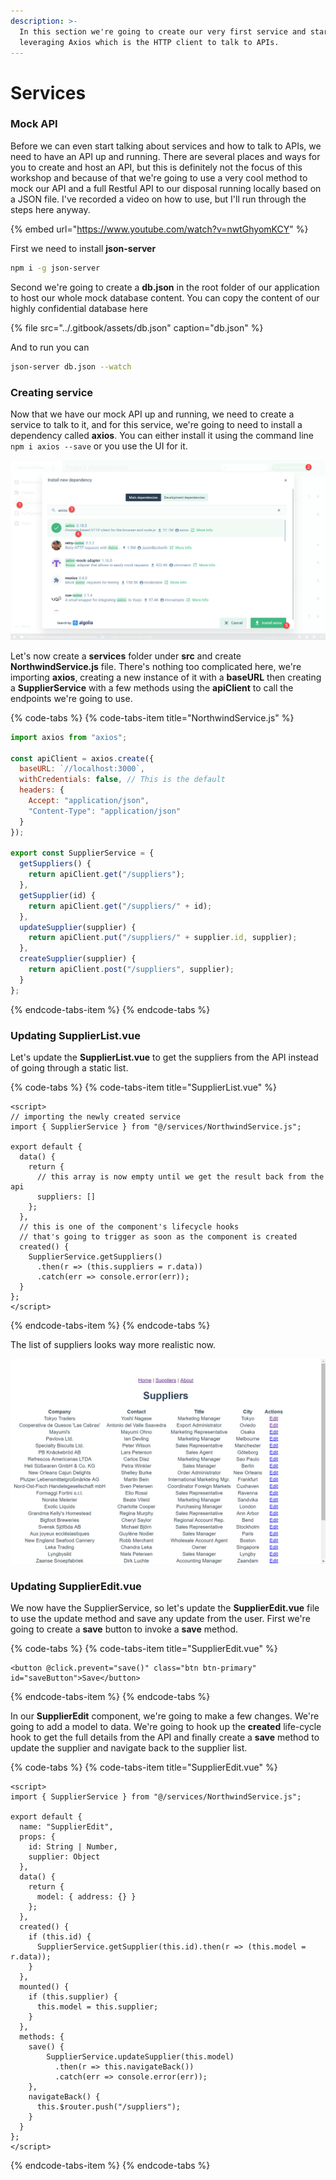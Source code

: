 ```yaml
---
description: >-
  In this section we're going to create our very first service and start
  leveraging Axios which is the HTTP client to talk to APIs.
---
```


# Services

### Mock API

Before we can even start talking about services and how to talk to APIs, we need to have an API up and running. There are several places and ways for you to create and host an API, but this is definitely not the focus of this workshop and because of that we're going to use a very cool method to mock our API and a full Restful API to our disposal running locally based on a JSON file. I've recorded a video on how to use, but I'll run through the steps here anyway. 

{% embed url="https://www.youtube.com/watch?v=nwtGhyomKCY" %}

First we need to install **json-server**

```bash
npm i -g json-server
```

Second we're going to create a **db.json** in the root folder of our application to host our whole mock database content. You can copy the content of our highly confidential database here

{% file src="../.gitbook/assets/db.json" caption="db.json" %}

And to run you can

```bash
json-server db.json --watch
```

### Creating service

Now that we have our mock API up and running, we need to create a service to talk to it, and for this service, we're going to need to install a dependency called **axios**. You can either install it using the command line `npm i axios --save` or you use the UI for it.

![](../.gitbook/assets/installing-axios.jpg)

Let's now create a **services** folder under **src** and create **NorthwindService.js** file. There's nothing too complicated here, we're importing **axios**, creating a new instance of it with a **baseURL** then creating a **SupplierService** with a few methods using the **apiClient** to call the endpoints we're going to use.

{% code-tabs %}
{% code-tabs-item title="NorthwindService.js" %}
```javascript
import axios from "axios";

const apiClient = axios.create({
  baseURL: `//localhost:3000`,
  withCredentials: false, // This is the default
  headers: {
    Accept: "application/json",
    "Content-Type": "application/json"
  }
});

export const SupplierService = {
  getSuppliers() {
    return apiClient.get("/suppliers");
  },
  getSupplier(id) {
    return apiClient.get("/suppliers/" + id);
  },
  updateSupplier(supplier) {
    return apiClient.put("/suppliers/" + supplier.id, supplier);
  },
  createSupplier(supplier) {
    return apiClient.post("/suppliers", supplier);
  }
};

```
{% endcode-tabs-item %}
{% endcode-tabs %}

### Updating SupplierList.vue

Let's update the **SupplierList.vue** to get the suppliers from the API instead of going through a static list.

{% code-tabs %}
{% code-tabs-item title="SupplierList.vue" %}
```markup
<script>
// importing the newly created service
import { SupplierService } from "@/services/NorthwindService.js";

export default {
  data() {
    return {
      // this array is now empty until we get the result back from the api
      suppliers: []
    };
  },
  // this is one of the component's lifecycle hooks
  // that's going to trigger as soon as the component is created
  created() {
    SupplierService.getSuppliers()
      .then(r => (this.suppliers = r.data))
      .catch(err => console.error(err));
  }
};
</script>
```
{% endcode-tabs-item %}
{% endcode-tabs %}

The list of suppliers looks way more realistic now.

![](../.gitbook/assets/suppliers-step-2.jpg)

### Updating SupplierEdit.vue

We now have the SupplierService, so let's update the **SupplierEdit.vue** file to use the update method and save any update from the user. First we're going to create a **save** button to invoke a **save** method.

{% code-tabs %}
{% code-tabs-item title="SupplierEdit.vue" %}
```markup
<button @click.prevent="save()" class="btn btn-primary" id="saveButton">Save</button>
```
{% endcode-tabs-item %}
{% endcode-tabs %}

In our **SupplierEdit** component, we're going to make a few changes. We're going to add a model to data. We're going to hook up the **created** life-cycle hook to get the full details from the API and finally create a **save** method to update the supplier and navigate back to the supplier list. 

{% code-tabs %}
{% code-tabs-item title="SupplierEdit.vue" %}
```markup
<script>
import { SupplierService } from "@/services/NorthwindService.js";

export default {
  name: "SupplierEdit",
  props: {
    id: String | Number,
    supplier: Object
  },
  data() {
    return {
      model: { address: {} }
    };
  },
  created() {
    if (this.id) {
      SupplierService.getSupplier(this.id).then(r => (this.model = r.data));
    }
  },
  mounted() {
    if (this.supplier) {
      this.model = this.supplier;
    }
  },
  methods: {
    save() {
        SupplierService.updateSupplier(this.model)
          .then(r => this.navigateBack())
          .catch(err => console.error(err));
    },
    navigateBack() {
      this.$router.push("/suppliers");
    }
  }
};
</script>
```
{% endcode-tabs-item %}
{% endcode-tabs %}

